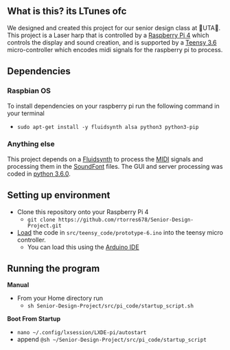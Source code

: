 ## What is this? its LTunes ofc
We designed and created this project for our senior design class at 🤙UTA🤙. This project is a Laser harp that is controlled by a [Raspberry Pi 4](https://www.raspberrypi.org/products/raspberry-pi-4-model-b/) which controls the display and sound creation, and is supported by a [Teensy 3.6](https://www.pjrc.com/store/teensy36.html) micro-controller which encodes midi signals for the raspberry pi to process.

## Dependencies
### Raspbian OS
To install dependencies on your raspberry pi run the following command in your terminal
- `sudo apt-get install -y fluidsynth alsa python3 python3-pip`


### Anything else
This project depends on a [Fluidsynth](http://www.fluidsynth.org/) to process the [MIDI](https://en.wikipedia.org/wiki/MIDI) signals and processing them in the [SoundFont](https://en.wikipedia.org/wiki/SoundFont) files. 
The GUI and server processing was coded in [python 3.6.0](https://www.python.org/downloads/). 

## Setting up environment
- Clone this repository onto your Raspberry Pi 4
	- `git clone https://github.com/rtorres678/Senior-Design-Project.git`
- [Load](https://www.dummies.com/computers/arduino/how-to-upload-a-sketch-to-an-arduino/) the code in `src/teensy_code/prototype-6.ino` into the teensy micro controller.
	- You can load this using the [Arduino IDE](https://www.arduino.cc/en/main/software)
## Running the program

**Manual** 
- From your Home directory run
	- `sh Senior-Design-Project/src/pi_code/startup_script.sh`

**Boot From Startup**
- `nano ~/.config/lxsession/LXDE-pi/autostart` 
- append `@sh ~/Senior-Design-Project/src/pi_code/startup_script`
